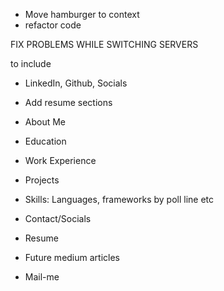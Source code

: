 - Move hamburger to context 
- refactor code

FIX PROBLEMS WHILE SWITCHING SERVERS 

to include 
- LinkedIn, Github, Socials
- Add resume sections


- About Me
- Education
- Work Experience
- Projects 
- Skills: Languages, frameworks by poll line etc
- Contact/Socials
- Resume
- Future medium articles
- Mail-me